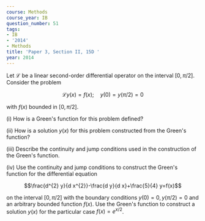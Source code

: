 ```yaml
---
course: Methods
course_year: IB
question_number: 51
tags:
- IB
- '2014'
- Methods
title: 'Paper 3, Section II, 15D '
year: 2014
---
```




Let $\mathcal{L}$ be a linear second-order differential operator on the interval $[0, \pi / 2]$. Consider the problem

$$\mathcal{L} y(x)=f(x) ; \quad y(0)=y(\pi / 2)=0$$

with $f(x)$ bounded in $[0, \pi / 2]$.

(i) How is a Green's function for this problem defined?

(ii) How is a solution $y(x)$ for this problem constructed from the Green's function?

(iii) Describe the continuity and jump conditions used in the construction of the Green's function.

(iv) Use the continuity and jump conditions to construct the Green's function for the differential equation

$$\frac{d^{2} y}{d x^{2}}-\frac{d y}{d x}+\frac{5}{4} y=f(x)$$

on the interval $[0, \pi / 2]$ with the boundary conditions $y(0)=0, y(\pi / 2)=0$ and an arbitrary bounded function $f(x)$. Use the Green's function to construct a solution $y(x)$ for the particular case $f(x)=e^{x / 2}$.